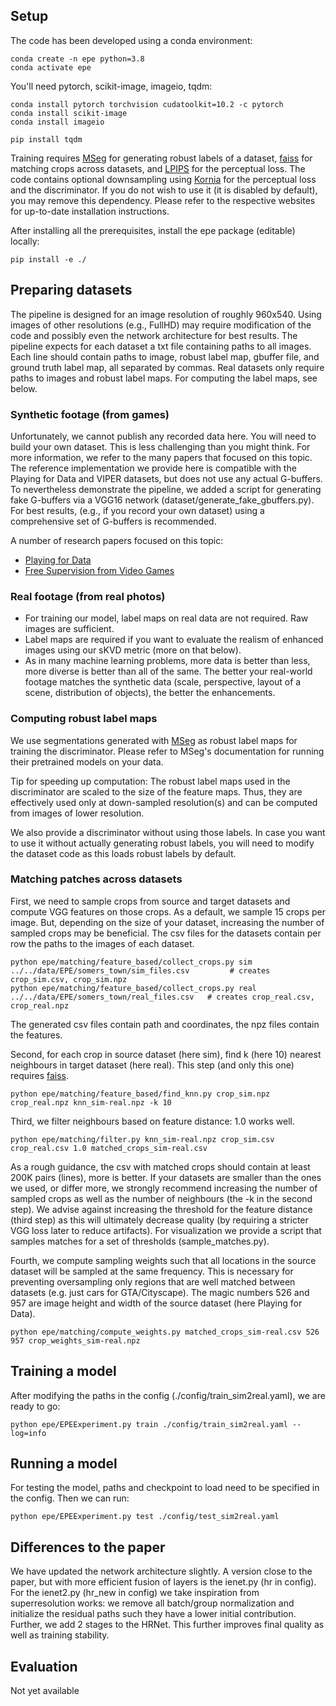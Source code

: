 ## Setup

The code has been developed using a conda environment:
    
    conda create -n epe python=3.8
    conda activate epe

You'll need pytorch, scikit-image, imageio, tqdm:

    conda install pytorch torchvision cudatoolkit=10.2 -c pytorch
    conda install scikit-image
    conda install imageio

    pip install tqdm
    
Training requires [MSeg](https://github.com/mseg-dataset/mseg-semantic) for generating robust labels of a dataset, [faiss](https://github.com/facebookresearch/faiss) for matching crops across datasets, and [LPIPS](https://github.com/richzhang/PerceptualSimilarity) for the perceptual loss. The code contains optional downsampling using [Kornia](https://github.com/kornia/kornia) for the perceptual loss and the discriminator. If you do not wish to use it (it is disabled by default), you may remove this dependency. Please refer to the respective websites for up-to-date installation instructions.

After installing all the prerequisites, install the epe package (editable) locally:

    pip install -e ./


## Preparing datasets

The pipeline is designed for an image resolution of roughly 960x540. Using images of other resolutions (e.g., FullHD) may require modification of the code and possibly even the network architecture for best results. The pipeline expects for each dataset a txt file containing paths to all images. Each line should contain paths to image, robust label map, gbuffer file, and ground truth label map, all separated by commas. Real datasets only require paths to images and robust label maps. For computing the label maps, see below.

### Synthetic footage (from games)

Unfortunately, we cannot publish any recorded data here. You will need to build your own dataset. This is less challenging than you might think. For more information, we refer to the many papers that focused on this topic. The reference implementation we provide here is compatible with the Playing for Data and VIPER datasets, but does not use any actual G-buffers. To nevertheless demonstrate the pipeline, we added a script for generating fake G-buffers via a VGG16 network (dataset/generate_fake_gbuffers.py).
For best results, (e.g., if you record your own dataset) using a comprehensive set of G-buffers is recommended.

A number of research papers focused on this topic:

* [Playing for Data](https://download.visinf.tu-darmstadt.de/data/from_games/)
* [Free Supervision from Video Games](http://www.philkr.net/fsv/)

### Real footage (from real photos)

* For training our model, label maps on real data are not required. Raw images are sufficient.
* Label maps are required if you want to evaluate the realism of enhanced images using our sKVD metric (more on that below).
* As in many machine learning problems, more data is better than less, more diverse is better than all of the same. The better your real-world footage matches the synthetic data (scale, perspective, layout of a scene, distribution of objects), the better the enhancements.

### Computing robust label maps

We use segmentations generated with [MSeg](https://github.com/mseg-dataset/mseg-semantic) as robust label maps for training the discriminator.
Please refer to MSeg's documentation for running their pretrained models on your data.

Tip for speeding up computation: The robust label maps used in the discriminator are scaled to the size of the feature maps. Thus, they are effectively used only at down-sampled resolution(s) and can be computed from images of lower resolution.

We also provide a discriminator without using those labels. In case you want to use it without actually generating robust labels, you will need to modify the dataset code as this loads robust labels by default.

### Matching patches across datasets

First, we need to sample crops from source and target datasets and compute VGG features on those crops. As a default, we sample 15 crops per image. But, depending on the size of your dataset, increasing the number of sampled crops may be beneficial. The csv files for the datasets contain per row the paths to the images of each dataset.
    
    python epe/matching/feature_based/collect_crops.py sim ../../data/EPE/somers_town/sim_files.csv 		# creates crop_sim.csv, crop_sim.npz
    python epe/matching/feature_based/collect_crops.py real ../../data/EPE/somers_town/real_files.csv	# creates crop_real.csv, crop_real.npz

The generated csv files contain path and coordinates, the npz files contain the features.

Second, for each crop in source dataset (here sim), find k (here 10) nearest neighbours in target dataset (here real).
This step (and only this one) requires [faiss](https://github.com/facebookresearch/faiss).

    python epe/matching/feature_based/find_knn.py crop_sim.npz crop_real.npz knn_sim-real.npz -k 10

Third, we filter neighbours based on feature distance: 1.0 works well.

    python epe/matching/filter.py knn_sim-real.npz crop_sim.csv crop_real.csv 1.0 matched_crops_sim-real.csv

As a rough guidance, the csv with matched crops should contain at least 200K pairs (lines), more is better. If your datasets are smaller than the ones we used, or differ more, we strongly recommend increasing the number of sampled crops as well as the number of neighbours (the -k in the second step). We advise against increasing the threshold for the feature distance (third step) as this will ultimately decrease quality (by requiring a stricter VGG loss later to reduce artifacts). For visualization we provide a script that samples matches for a set of thresholds (sample_matches.py).

Fourth, we compute sampling weights such that all locations in the source dataset will be sampled at the same frequency. This is necessary for preventing oversampling only regions that are well matched between datasets (e.g. just cars for GTA/Cityscape). The magic numbers 526 and 957 are image height and width of the source dataset (here Playing for Data).
    
    python epe/matching/compute_weights.py matched_crops_sim-real.csv 526 957 crop_weights_sim-real.npz

## Training a model

After modifying the paths in the config (./config/train_sim2real.yaml), we are ready to go:

    python epe/EPEExperiment.py train ./config/train_sim2real.yaml --log=info
    
## Running a model

For testing the model, paths and checkpoint to load need to be specified in the config. Then we can run:

    python epe/EPEExperiment.py test ./config/test_sim2real.yaml

## Differences to the paper

We have updated the network architecture slightly. A version close to the paper, but with more efficient fusion of layers is the ienet.py (hr in config). For the ienet2.py (hr_new in config) we take inspiration from superresolution works: we remove all batch/group normalization and initialize the residual paths such they have a lower initial contribution. Further, we add 2 stages to the HRNet. This further improves final quality as well as training stability.

## Evaluation

Not yet available


